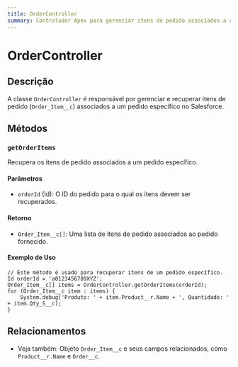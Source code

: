 ```yaml
---
title: OrderController
summary: Controlador Apex para gerenciar itens de pedido associados a um pedido específico.
---
```


# OrderController

## Descrição
A classe `OrderController` é responsável por gerenciar e recuperar itens de pedido (`Order_Item__c`) associados a um pedido específico no Salesforce.

## Métodos

### `getOrderItems`
Recupera os itens de pedido associados a um pedido específico.

#### Parâmetros
- `orderId` (Id): O ID do pedido para o qual os itens devem ser recuperados.

#### Retorno
- `Order_Item__c[]`: Uma lista de itens de pedido associados ao pedido fornecido.

#### Exemplo de Uso
```apex
// Este método é usado para recuperar itens de um pedido específico.
Id orderId = 'a0123456789XYZ';
Order_Item__c[] items = OrderController.getOrderItems(orderId);
for (Order_Item__c item : items) {
    System.debug('Produto: ' + item.Product__r.Name + ', Quantidade: ' + item.Qty_S__c);
}
```

## Relacionamentos

- Veja também: Objeto `Order_Item__c` e seus campos relacionados, como `Product__r.Name` e `Order__c`.